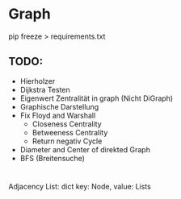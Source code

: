 # Graph

pip freeze > requirements.txt



## TODO:
- Hierholzer
- Dijkstra Testen
- Eigenwert Zentralität in graph (Nicht DiGraph)
- Graphische Darstellung
- Fix Floyd and Warshall
    - Closeness Centrality
    - Betweeness Centrality
    - Return negativ Cycle
- Diameter and Center of direkted Graph
- BFS (Breitensuche)



#
Adjacency List: dict key: Node, value: Lists
